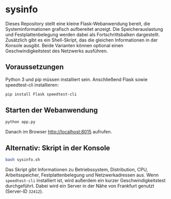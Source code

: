 # sysinfo

Dieses Repository stellt eine kleine Flask-Webanwendung bereit, die Systeminformationen grafisch aufbereitet anzeigt. Die Speicherauslastung und Festplattenbelegung werden dabei als Fortschrittsbalken dargestellt. Zusätzlich gibt es ein Shell-Skript, das die gleichen Informationen in der Konsole ausgibt. Beide Varianten können optional einen Geschwindigkeitstest des Netzwerks ausführen.

## Voraussetzungen

Python 3 und pip müssen installiert sein. Anschließend Flask sowie speedtest-cli installieren:

```bash
pip install Flask speedtest-cli
```

## Starten der Webanwendung

```bash
python app.py
```

Danach im Browser <http://localhost:8015> aufrufen.

## Alternativ: Skript in der Konsole

```bash
bash sysinfo.sh
```

Das Skript gibt Informationen zu Betriebssystem, Distribution, CPU, Arbeitsspeicher, Festplattenbelegung und Netzwerkadressen aus.
Wenn `speedtest-cli` installiert ist, wird außerdem ein kurzer Geschwindigkeitstest durchgeführt. Dabei wird ein Server in der Nähe von Frankfurt genutzt (Server-ID `32412`).
